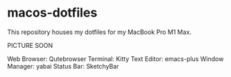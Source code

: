 # macos-dotfiles
This repository houses my dotfiles for my MacBook Pro M1 Max.

PICTURE SOON

Web Browser: Qutebrowser
Terminal: Kitty
Text Editor: emacs-plus
Window Manager: yabai
Status Bar: SketchyBar